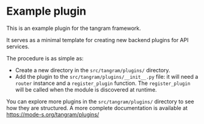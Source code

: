 # Example plugin

This is an example plugin for the tangram framework.

It serves as a minimal template for creating new backend plugins for API services.

The procedure is as simple as:

- Create a new directory in the `src/tangram/plugins/` directory.
- Add the plugin to the `src/tangram/plugins/__init__.py` file: it will need a `router` instance and a `register_plugin` function. The `register_plugin` will be called when the module is discovered at runtime.

You can explore more plugins in the `src/tangram/plugins/` directory to see how they are structured. A more complete documentation is available at <https://mode-s.org/tangram/plugins/>
